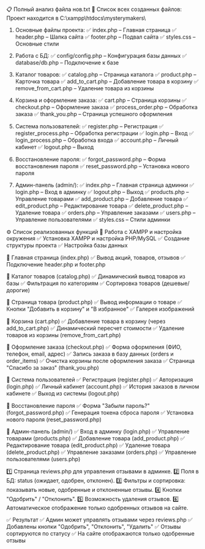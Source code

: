 📋 Полный анализ файла нов.txt
📂 Список всех созданных файлов:
Проект находится в C:\xampp\htdocs\mysterymakers\
1. Основные файлы проекта:
✅ index.php – Главная страница
✅ header.php – Шапка сайта
✅ footer.php – Подвал сайта
✅ styles.css – Основные стили

2. Работа с БД:
✅ config/config.php – Конфигурация базы данных
✅ database/db.php – Подключение к базе

3. Каталог товаров:
✅ catalog.php – Страница каталога
✅ product.php – Карточка товара
✅ add_to_cart.php – Добавление товара в корзину
✅ remove_from_cart.php – Удаление товара из корзины

4. Корзина и оформление заказа:
✅ cart.php – Страница корзины
✅ checkout.php – Оформление заказа
✅ process_order.php – Обработка заказа
✅ thank_you.php – Страница успешного оформления

5. Система пользователей:
✅ register.php – Регистрация
✅ register_process.php – Обработка регистрации
✅ login.php – Вход
✅ login_process.php – Обработка входа
✅ account.php – Личный кабинет
✅ logout.php – Выход

6. Восстановление пароля:
✅ forgot_password.php – Форма восстановления пароля
✅ reset_password.php – Установка нового пароля

7. Админ-панель (admin/):
✅ index.php – Главная страница админки
✅ login.php – Вход в админку
✅ logout.php – Выход
✅ products.php – Управление товарами
✅ add_product.php – Добавление товара
✅ edit_product.php – Редактирование товара
✅ delete_product.php – Удаление товара
✅ orders.php – Управление заказами
✅ users.php – Управление пользователями
✅ styles.css – Стили админки

⚙ Список реализованных функций
🔹 Работа с XAMPP и настройка окружения
✅ Установка XAMPP и настройка PHP/MySQL
✅ Создание структуры проекта
✅ Настройка базы данных

🔹 Главная страница (index.php)
✅ Вывод акций, товаров, отзывов
✅ Подключение header.php и footer.php

🔹 Каталог товаров (catalog.php)
✅ Динамический вывод товаров из базы
✅ Фильтрация по категориям
✅ Сортировка товаров (дешевые/дорогие)

🔹 Страница товара (product.php)
✅ Вывод информации о товаре
✅ Кнопки "Добавить в корзину" и "В избранное"
✅ Галерея изображений

🔹 Корзина (cart.php)
✅ Добавление товара в корзину (через add_to_cart.php)
✅ Динамический пересчет стоимости
✅ Удаление товаров из корзины (remove_from_cart.php)

🔹 Оформление заказа (checkout.php)
✅ Форма оформления (ФИО, телефон, email, адрес)
✅ Запись заказа в базу данных (orders и order_items)
✅ Очистка корзины после оформления заказа
✅ Страница "Спасибо за заказ" (thank_you.php)

🔹 Система пользователей
✅ Регистрация (register.php)
✅ Авторизация (login.php)
✅ Личный кабинет (account.php)
✅ История заказов в личном кабинете
✅ Выход из системы (logout.php)

🔹 Восстановление пароля
✅ Форма "Забыли пароль?" (forgot_password.php)
✅ Генерация токена сброса пароля
✅ Установка нового пароля (reset_password.php)

🔹 Админ-панель (admin/)
✅ Вход в админку (login.php)
✅ Управление товарами (products.php)
✅ Добавление товара (add_product.php)
✅ Редактирование товара (edit_product.php)
✅ Удаление товара (delete_product.php)
✅ Управление заказами (orders.php)
✅ Управление пользователями (users.php)


1️⃣ Страница reviews.php для управления отзывами в админке.
2️⃣ Поля в БД: status (ожидает, одобрен, отклонен).
3️⃣ Фильтры и сортировка: показывать новые, одобренные и отклоненные отзывы.
4️⃣ Кнопки "Одобрить" / "Отклонить".
5️⃣ Возможность удаления отзывов.
6️⃣ Автоматическое отображение только одобренных отзывов на сайте.

✅ Результат
✅ Админ может управлять отзывами через reviews.php
✅ Добавлены кнопки "Одобрить", "Отклонить", "Удалить"
✅ Отзывы сортируются по статусу
✅ На сайте отображаются только одобренные отзывы